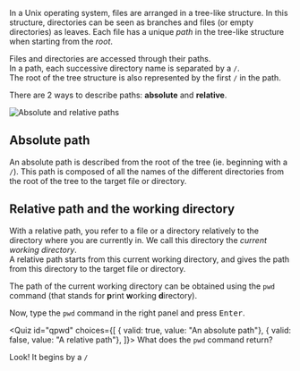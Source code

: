 <script>
import Quiz from "components/Quiz.svelte";
</script>

In a Unix operating system, files are arranged in a tree-like structure. In this structure, directories can be seen as branches and files (or empty directories) as leaves. Each file has a unique *path* in the tree-like structure when starting from the *root*.

Files and directories are accessed through their paths.  
In a path, each successive directory name is separated by a `/`.  
The root of the tree structure is also represented by the first `/` in the path. 

There are 2 ways to describe paths: **absolute** and **relative**. 

<img src="/data/ifb-2/absolute_and_relative_paths.png" style="max-width:60%" alt="Absolute and relative paths">

## Absolute path

An absolute path is described from the root of the tree (ie. beginning with a `/`).
This path is composed of all the names of the different directories from the root of the tree to the target file or directory.

## Relative path and the working directory

With a relative path, you refer to a file or a directory relatively to the directory where you are currently in. We call this directory the *current working directory*.  
A relative path starts from this current working directory, and gives the path from this directory to the target file or directory.

The path of the current working directory can be obtained using the `pwd` command (that stands for **p**rint **w**orking **d**irectory).

Now, type the `pwd` command in the right panel and press <kbd>Enter</kbd>.

<Quiz id="qpwd" choices={[
	{ valid: true, value: "An absolute path"},
	{ valid: false, value: "A relative path"},
]}>
	<span slot="prompt">
		What does the `pwd` command return?
	</span>
</Quiz>

Look! It begins by a `/`
